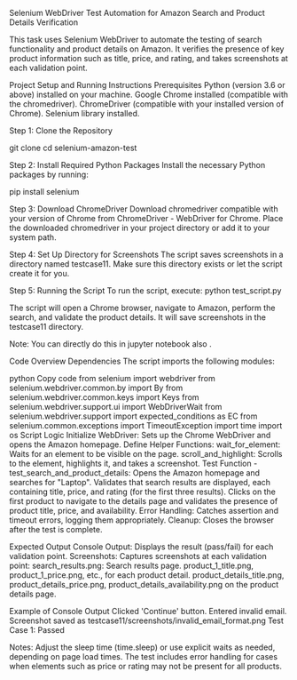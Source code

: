 Selenium WebDriver Test Automation for Amazon Search and Product Details Verification


This task uses Selenium WebDriver to automate the testing of search functionality and product details on Amazon. It verifies the presence of key product information such as title, price, and rating, and takes screenshots at each validation point.

Project Setup and Running Instructions
Prerequisites
Python (version 3.6 or above) installed on your machine.
Google Chrome installed (compatible with the chromedriver).
ChromeDriver (compatible with your installed version of Chrome).
Selenium library installed.


Step 1: Clone the Repository

git clone <repository-url>
cd selenium-amazon-test

Step 2: Install Required Python Packages
Install the necessary Python packages by running:

pip install selenium

Step 3: Download ChromeDriver
Download chromedriver compatible with your version of Chrome from ChromeDriver - WebDriver for Chrome.
Place the downloaded chromedriver in your project directory or add it to your system path.

Step 4: Set Up Directory for Screenshots
The script saves screenshots in a directory named testcase11. Make sure this directory exists or let the script create it for you.

Step 5: Running the Script
To run the script, execute:
python test_script.py

The script will open a Chrome browser, navigate to Amazon, perform the search, and validate the product details. It will save screenshots in the testcase11 directory.

 Note: You can directly do this in jupyter notebook also . 

 Code Overview
Dependencies
The script imports the following modules:

python
Copy code
from selenium import webdriver
from selenium.webdriver.common.by import By
from selenium.webdriver.common.keys import Keys
from selenium.webdriver.support.ui import WebDriverWait
from selenium.webdriver.support import expected_conditions as EC
from selenium.common.exceptions import TimeoutException
import time
import os
Script Logic
Initialize WebDriver: Sets up the Chrome WebDriver and opens the Amazon homepage.
Define Helper Functions:
wait_for_element: Waits for an element to be visible on the page.
scroll_and_highlight: Scrolls to the element, highlights it, and takes a screenshot.
Test Function - test_search_and_product_details:
Opens the Amazon homepage and searches for "Laptop".
Validates that search results are displayed, each containing title, price, and rating (for the first three results).
Clicks on the first product to navigate to the details page and validates the presence of product title, price, and availability.
Error Handling: Catches assertion and timeout errors, logging them appropriately.
Cleanup: Closes the browser after the test is complete.


Expected Output
Console Output: Displays the result (pass/fail) for each validation point.
Screenshots: Captures screenshots at each validation point:
search_results.png: Search results page.
product_1_title.png, product_1_price.png, etc., for each product detail.
product_details_title.png, product_details_price.png, product_details_availability.png on the product details page.


Example of Console Output
Clicked 'Continue' button.
Entered invalid email.
Screenshot saved as testcase11/screenshots/invalid_email_format.png
Test Case 1: Passed

Notes:
Adjust the sleep time (time.sleep) or use explicit waits as needed, depending on page load times.
The test includes error handling for cases when elements such as price or rating may not be present for all products.







